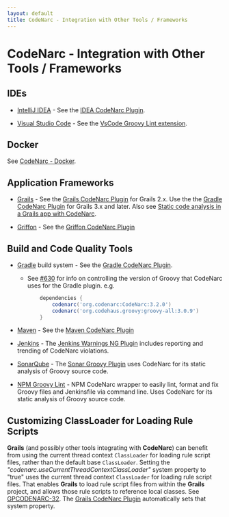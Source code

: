 ```yaml
---
layout: default
title: CodeNarc - Integration with Other Tools / Frameworks
---
```


# CodeNarc - Integration with Other Tools / Frameworks

## IDEs

  * [IntelliJ IDEA](http://www.jetbrains.com/idea/) - See the [IDEA CodeNarc Plugin](http://plugins.jetbrains.com/plugin/?idea&id=5925).

  * [Visual Studio Code](https://code.visualstudio.com/) - See the [VsCode Groovy Lint extension](https://marketplace.visualstudio.com/items?itemName=NicolasVuillamy.vscode-groovy-lint).

## Docker

See [CodeNarc - Docker](./codenarc-docker.html).

## Application Frameworks

  * [Grails](http://grails.org/) - See the [Grails CodeNarc Plugin](http://www.grails.org/plugin/codenarc/) for Grails 2.x.
    Use the the [Gradle CodeNarc Plugin](http://gradle.org/docs/current/userguide/codenarc_plugin.html) for Grails 3.x and later.
    Also see [Static code analysis in a Grails app with CodeNarc](http://guides.grails.org/grails-codenarc/guide/index.html).

  * [Griffon](http://griffon.codehaus.org/) - See the [Griffon CodeNarc Plugin](http://docs.codehaus.org/display/GRIFFON/Codenarc+Plugin/)


## Build and Code Quality Tools

  * [Gradle](http://www.gradle.org/) build system - See the [Gradle CodeNarc Plugin](http://gradle.org/docs/current/userguide/codenarc_plugin.html).
      * See [#630](https://github.com/CodeNarc/CodeNarc/issues/630) for info on controlling the version of Groovy that CodeNarc uses for the Gradle plugin.
        e.g. 
        ```groovy
            dependencies {
                codenarc('org.codenarc:CodeNarc:3.2.0')
                codenarc('org.codehaus.groovy:groovy-all:3.0.9')
            }
        ```

  * [Maven](http://maven.apache.org/) - See the [Maven CodeNarc Plugin](https://github.com/gleclaire/codenarc-maven-plugin)

  * [Jenkins](https://jenkins.io/) - The
    [Jenkins Warnings NG Plugin](https://github.com/jenkinsci/warnings-ng-plugin#jenkins-warnings-next-generation-plugin)
    includes reporting and trending of CodeNarc violations.

  * [SonarQube](https://www.sonarqube.org/) - The [Sonar Groovy Plugin](https://redirect.sonarsource.com/plugins/groovy.html)
    uses CodeNarc for its static analysis of Groovy source code.

  * [NPM Groovy Lint](https://github.com/nvuillam/npm-groovy-lint) - NPM CodeNarc wrapper to easily lint, format and fix Groovy files and Jenkinsfile via command line. Uses CodeNarc for its static analysis of Groovy source code.


## Customizing ClassLoader for Loading Rule Scripts

  **Grails** (and possibly other tools integrating with **CodeNarc**) can benefit from using the current thread context
  `ClassLoader` for loading rule script files, rather than the default base `ClassLoader`. Setting the
  *"codenarc.useCurrentThreadContextClassLoader"* system property to "true" uses the current thread context
  `ClassLoader` for loading rule script files. That enables **Grails** to load rule script files from within
  the **Grails** project, and allows those rule scripts to reference local classes. See
  [GPCODENARC-32](https://grails.atlassian.net/browse/GPCODENARC-32). The
  [Grails CodeNarc Plugin](http://www.grails.org/plugin/codenarc/) automatically sets that system property.
